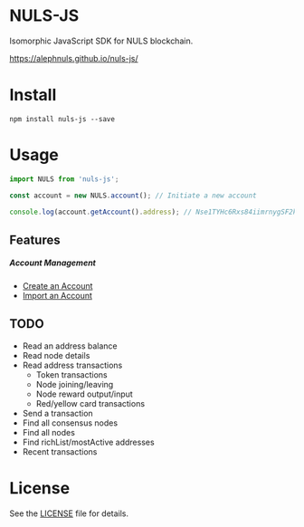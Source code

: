 # NULS-JS
Isomorphic JavaScript SDK for NULS blockchain.

https://alephnuls.github.io/nuls-js/

# Install
`npm install nuls-js --save`

# Usage
```js
import NULS from 'nuls-js';

const account = new NULS.account(); // Initiate a new account

console.log(account.getAccount().address); // Nse1TYHc6Rxs84iimrnygSF2kqrUAQM6
```

## Features
##### Account Management
 - [Create an Account](https://alephnuls.github.io/nuls-js/guide/newAccount.html#create-a-new-account)
 - [Import an Account](https://alephnuls.github.io/nuls-js/guide/newAccount.html#import-an-account)

## TODO
- Read an address balance
- Read node details
- Read address transactions
  - Token transactions
  - Node joining/leaving
  - Node reward output/input
  - Red/yellow card transactions
- Send a transaction
- Find all consensus nodes
- Find all nodes
- Find richList/mostActive addresses
- Recent transactions

# License
See the [LICENSE](./LICENSE) file for details.
